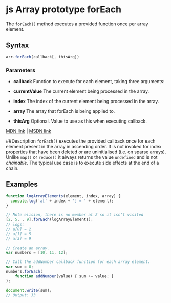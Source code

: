 # js Array prototype forEach
The `forEach()` method executes a provided function once per array element.

## Syntax
```js
arr.forEach(callback[, thisArg])
```

### Parameters


- **callback**
    Function to execute for each element, taking three arguments:

 - **currentValue**
        The current element being processed in the array.
 - **index**
        The index of the current element being processed in the array.
 - **array**
        The array that forEach is being applied to.

- **thisArg**
    Optional. Value to use as this when executing callback. 

[MDN link](https://developer.mozilla.org/en-US/docs/Web/JavaScript/Reference/Global_Objects/Array/forEach) | [MSDN link](https://msdn.microsoft.com/en-us/LIBRary/ff679980%28v=vs.94%29.aspx)

##Description
`forEach()` executes the provided callback once for each element present in the array in ascending order. It is not invoked for index properties that have been deleted or are uninitialised (i.e. on sparse arrays). Unlike `map()` or `reduce()` it always returns the value `undefined` and is not *chainable*. The typical use case is to execute side effects at the end of a chain.

## Examples

```js
function logArrayElements(element, index, array) {
  console.log('a[' + index + '] = ' + element);
}

// Note elision, there is no member at 2 so it isn't visited
[2, 5, , 9].forEach(logArrayElements);
// logs:
// a[0] = 2
// a[1] = 5
// a[3] = 9
```

```js
// Create an array.
var numbers = [10, 11, 12];

// Call the addNumber callback function for each array element.
var sum = 0;
numbers.forEach(
    function addNumber(value) { sum += value; }
);

document.write(sum);
// Output: 33
```
